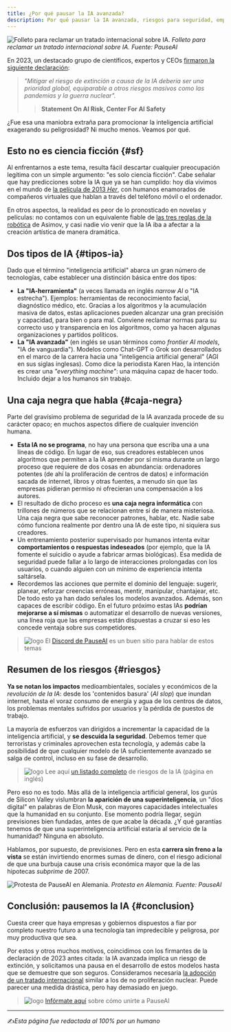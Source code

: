 ```yaml
---
title: ¿Por qué pausar la IA avanzada?
description: Por qué pausar la IA avanzada, riesgos para seguridad, empleo y medioambiente; opacidad de modelos, amenaza existencial y propuesta de tratado global.
---
```


![Folleto para reclamar un tratado internacional sobre IA.](/es/hojatratado.jpg)
_Folleto para reclamar un tratado internacional sobre IA. Fuente: PauseAI_

En 2023, un destacado grupo de científicos, expertos y CEOs [firmaron la siguiente declaración](https://aistatement.com):

> _"Mitigar el riesgo de extinción a causa de la IA debería ser una prioridad global, equiparable a otros riesgos masivos como las pandemias y la guerra nuclear"._
>
> > **Statement On AI Risk, Center For AI Safety**

¿Fue esa una maniobra extraña para promocionar la inteligencia artificial exagerando su peligrosidad? Ni mucho menos. Veamos por qué.

## Esto no es ciencia ficción {#sf}

Al enfrentarnos a este tema, resulta fácil descartar cualquier preocupación legítima con un simple argumento: "es solo ciencia ficción". Cabe señalar que hay predicciones sobre la IA que ya se han cumplido: hoy día vivimos en el mundo de [la película de 2013 _Her_](https://www.youtube.com/watch?v=M7oBRAG8NBg), con humanos enamorados de compañeros virtuales que hablan a través del teléfono móvil o el ordenador.

En otros aspectos, la realidad es peor de lo pronosticado en novelas y películas: no contamos con un equivalente fiable de [las tres reglas de la robótica](https://es.wikipedia.org/wiki/Tres_leyes_de_la_rob%C3%B3tica) de Asimov, y casi nadie vio venir que la IA iba a afectar a la creación artística de manera dramática.

## Dos tipos de IA {#tipos-ia}

Dado que el término "inteligencia artificial" abarca un gran número de tecnologías, cabe establecer una distinción básica entre dos tipos:

- **La "IA-herramienta"** (a veces llamada en inglés _narrow AI_ o "IA estrecha"). Ejemplos: herramientas de reconocimiento facial, diagnóstico médico, etc. Gracias a los algoritmos y la acumulación masiva de datos, estas aplicaciones pueden alcanzar una gran precisión y capacidad, para bien o para mal. Conviene reclamar normas para su correcto uso y transparencia en los algoritmos, como ya hacen algunas organizaciones y partidos políticos.
- **La "IA avanzada"** (en inglés se usan términos como _frontier AI models_, "IA de vanguardia"). Modelos como Chat-GPT o Grok son desarrollados en el marco de la carrera hacia una "inteligencia artificial general" (AGI en sus siglas inglesas). Como dice la periodista Karen Hao, la intención es crear una _"everything machine"_: una máquina capaz de hacer todo. Incluido dejar a los humanos sin trabajo.

## Una caja negra que habla {#caja-negra}

Parte del gravísimo problema de seguridad de la IA avanzada procede de su carácter opaco; en muchos aspectos difiere de cualquier invención humana.

- **Esta IA no se programa**, no hay una persona que escriba una a una líneas de código. En lugar de eso, sus creadores establecen unos algoritmos que permiten a la IA aprender por sí misma durante un largo proceso que requiere de dos cosas en abundancia: ordenadores potentes (de ahí la proliferación de centros de datos) e información sacada de internet, libros y otras fuentes, a menudo sin que las empresas pidieran permiso ni ofrecieran una compensación a los autores.
- El resultado de dicho proceso es **una caja negra informática** con trillones de números que se relacionan entre sí de manera misteriosa. Una caja negra que sabe reconocer patrones, hablar, etc. Nadie sabe cómo funciona realmente por dentro una IA de este tipo, ni siquiera sus creadores.
- Un entrenamiento posterior supervisado por humanos intenta evitar **comportamientos o respuestas indeseados** (por ejemplo, que la IA fomente el suicidio o ayude a fabricar armas biológicas). Esa medida de seguridad puede fallar a lo largo de interacciones prolongadas con los usuarios, o cuando alguien con un mínimo de experiencia intenta saltársela.
- Recordemos las acciones que permite el dominio del lenguaje: sugerir, planear, reforzar creencias erróneas, mentir, manipular, chantajear, etc. De todo esto ya han dado señales los modelos avanzados. Además, son capaces de escribir código. En el futuro próximo estas IAs **podrían mejorarse a sí mismas** o automatizar el desarrollo de nuevas versiones, una línea roja que las empresas están dispuestas a cruzar si eso les concede ventaja sobre sus competidores.

> ![logo](/web-spain/logo-redondo.svg) El [Discord de PauseAI](https://discord.gg/2XXWXvErfA) es un buen sitio para hablar de estos temas

## Resumen de los riesgos {#riesgos}

**Ya se notan los impactos** medioambientales, sociales y económicos de la _revolución de la IA_: desde los 'contenidos basura' (_AI slop_) que inundan internet, hasta el voraz consumo de energía y agua de los centros de datos, los problemas mentales sufridos por usuarios y la pérdida de puestos de trabajo.

La mayoría de esfuerzos van dirigidos a incrementar la capacidad de la inteligencia artificial, y **se descuida la seguridad**. Debemos temer que terroristas y criminales aprovechen esta tecnología, y además cabe la posibilidad de que cualquier modelo de IA suficientemente avanzado se salga de control, incluso en su fase de desarrollo.

> ![logo](/web-spain/logo-redondo.svg) Lee aquí [un listado completo](/risks) de riesgos de la IA (página en inglés)

Pero eso no es todo. Más allá de la inteligencia artificial general, los gurús de Silicon Valley vislumbran **la aparición de una superinteligencia**, un "dios digital" en palabras de Elon Musk, con mayores capacidades intelectuales que la humanidad en su conjunto. Ese momento podría llegar, según previsiones bien fundadas, antes de que acabe la década. ¿Y qué garantías tenemos de que una superinteligencia artificial estaría al servicio de la humanidad? Ninguna en absoluto.

Hablamos, por supuesto, de previsiones. Pero en esta **carrera sin freno a la vista** se están invirtiendo enormes sumas de dinero, con el riesgo adicional de que una burbuja cause una crisis económica mayor que la de las hipotecas _subprime_ de 2007.

![Protesta de PauseAI en Alemania.](/es/protestaalemania.jpg)
_Protesta en Alemania. Fuente: PauseAI_

## Conclusión: pausemos la IA {#conclusion}

Cuesta creer que haya empresas y gobiernos dispuestos a fiar por completo nuestro futuro a una tecnología tan impredecible y peligrosa, por muy productiva que sea.

Por estos y otros muchos motivos, coincidimos con los firmantes de la declaración de 2023 antes citada: la IA avanzada implica un riesgo de extinción, y solicitamos una pausa en el desarrollo de estos modelos hasta que se demuestre que son seguros. Consideramos necesaria [la adopción de un tratado internacional](/proposal) similar a los de no proliferación nuclear. Puede parecer una medida drástica, pero hay demasiado en juego.

> ![logo](/web-spain/logo-redondo.svg) [Infórmate aquí](/inscripcion) sobre cómo unirte a PauseAI

---

✍️*Esta página fue redactada al 100% por un humano*
